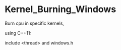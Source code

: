 # Kernel_Burning_Windows
Burn cpu in specific kernels,

using C++11:


include \<thread\> and windows.h
